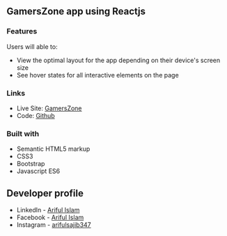 ## GamersZone app using Reactjs

### Features

Users will able to:

- View the optimal layout for the app depending on their device's screen size
- See hover states for all interactive elements on the page

### Links

- Live Site: [GamersZone](https://gamerszone-arifulsajib.netlify.app/)
- Code: [Github](https://github.com/arifulsajib/gamerszone-gaming-review-reactjs)

### Built with

- Semantic HTML5 markup
- CSS3
- Bootstrap
- Javascript ES6

## Developer profile

- LinkedIn - [Ariful Islam](https://www.linkedin.com/in/arifulsajib/)
- Facebook - [Ariful Islam](https://www.facebook.com/arifulsajib347/)
- Instagram - [arifulsajib347](https://www.instagram.com/arifulsajib347/)
